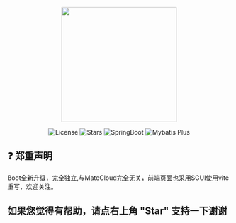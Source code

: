 <p align="center">
  <img src="https://cdn.mate.vip/matecloud.svg" width="260">
</p>
<p align="center">
  <img src='https://img.shields.io/github/license/matevip/mateboot' alt='License'/>
  <img src="https://img.shields.io/github/stars/matevip/mateboot" alt="Stars"/>
  <img src="https://img.shields.io/badge/Spring%20Boot-3.1.2-green" alt="SpringBoot"/>
  <img src="https://img.shields.io/badge/Mybatis%20Plus-3.5.3.2-blue" alt="Mybatis Plus"/>
</p>

## ❓ 郑重声明

Boot全新升级，完全独立,与MateCloud完全无关，前端页面也采用SCUI使用vite重写，欢迎关注。

## 如果您觉得有帮助，请点右上角 "Star" 支持一下谢谢


